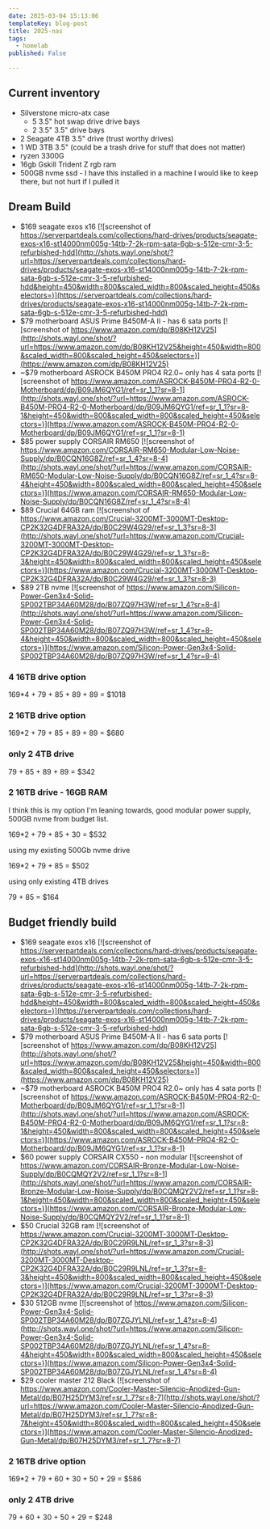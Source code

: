 ```yaml
---
date: 2025-03-04 15:13:06
templateKey: blog-post
title: 2025-nas
tags:
  - homelab
published: False

---
```



## Current inventory

* Silverstone micro-atx case
  * 5 3.5" hot swap drive drive bays
  * 2 3.5" 3.5" drive bays
* 2 Seagate 4TB 3.5" drive (trust worthy drives)
* 1 WD 3TB 3.5" (could be a trash drive for stuff that does not matter)
* ryzen 3300G
* 16gb Gskill Trident Z rgb ram
* 500GB nvme ssd - I have this installed in a machine I would like to keep there, but not hurt if I pulled it

## Dream Build

* $169 seagate exos x16
  [![screenshot of https://serverpartdeals.com/collections/hard-drives/products/seagate-exos-x16-st14000nm005g-14tb-7-2k-rpm-sata-6gb-s-512e-cmr-3-5-refurbished-hdd](http://shots.wayl.one/shot/?url=https://serverpartdeals.com/collections/hard-drives/products/seagate-exos-x16-st14000nm005g-14tb-7-2k-rpm-sata-6gb-s-512e-cmr-3-5-refurbished-hdd&height=450&width=800&scaled_width=800&scaled_height=450&selectors=)](https://serverpartdeals.com/collections/hard-drives/products/seagate-exos-x16-st14000nm005g-14tb-7-2k-rpm-sata-6gb-s-512e-cmr-3-5-refurbished-hdd)
* $79 motherboard ASUS Prime B450M-A II - has 6 sata ports
  [![screenshot of https://www.amazon.com/dp/B08KH12V25](http://shots.wayl.one/shot/?url=https://www.amazon.com/dp/B08KH12V25&height=450&width=800&scaled_width=800&scaled_height=450&selectors=)](https://www.amazon.com/dp/B08KH12V25)
* ~$79 motherboard ASROCK B450M PRO4 R2.0~ only has 4 sata ports
  [![screenshot of https://www.amazon.com/ASROCK-B450M-PRO4-R2-0-Motherboard/dp/B09JM6QYG1/ref=sr_1_1?sr=8-1](http://shots.wayl.one/shot/?url=https://www.amazon.com/ASROCK-B450M-PRO4-R2-0-Motherboard/dp/B09JM6QYG1/ref=sr_1_1?sr=8-1&height=450&width=800&scaled_width=800&scaled_height=450&selectors=)](https://www.amazon.com/ASROCK-B450M-PRO4-R2-0-Motherboard/dp/B09JM6QYG1/ref=sr_1_1?sr=8-1)
* $85 power supply CORSAIR RM650
  [![screenshot of https://www.amazon.com/CORSAIR-RM650-Modular-Low-Noise-Supply/dp/B0CQN16G8Z/ref=sr_1_4?sr=8-4](http://shots.wayl.one/shot/?url=https://www.amazon.com/CORSAIR-RM650-Modular-Low-Noise-Supply/dp/B0CQN16G8Z/ref=sr_1_4?sr=8-4&height=450&width=800&scaled_width=800&scaled_height=450&selectors=)](https://www.amazon.com/CORSAIR-RM650-Modular-Low-Noise-Supply/dp/B0CQN16G8Z/ref=sr_1_4?sr=8-4)
* $89 Crucial 64GB ram
  [![screenshot of https://www.amazon.com/Crucial-3200MT-3000MT-Desktop-CP2K32G4DFRA32A/dp/B0C29W4G29/ref=sr_1_3?sr=8-3](http://shots.wayl.one/shot/?url=https://www.amazon.com/Crucial-3200MT-3000MT-Desktop-CP2K32G4DFRA32A/dp/B0C29W4G29/ref=sr_1_3?sr=8-3&height=450&width=800&scaled_width=800&scaled_height=450&selectors=)](https://www.amazon.com/Crucial-3200MT-3000MT-Desktop-CP2K32G4DFRA32A/dp/B0C29W4G29/ref=sr_1_3?sr=8-3)
* $89 2TB nvme
  [![screenshot of https://www.amazon.com/Silicon-Power-Gen3x4-Solid-SP002TBP34A60M28/dp/B07ZQ97H3W/ref=sr_1_4?sr=8-4](http://shots.wayl.one/shot/?url=https://www.amazon.com/Silicon-Power-Gen3x4-Solid-SP002TBP34A60M28/dp/B07ZQ97H3W/ref=sr_1_4?sr=8-4&height=450&width=800&scaled_width=800&scaled_height=450&selectors=)](https://www.amazon.com/Silicon-Power-Gen3x4-Solid-SP002TBP34A60M28/dp/B07ZQ97H3W/ref=sr_1_4?sr=8-4)

### 4 16TB drive option

169*4 + 79 + 85 + 89 + 89
= $1018

### 2 16TB drive option

169*2 + 79 + 85 + 89 + 89
= $680

### only 2 4TB drive

79 + 85 + 89 + 89
= $342

### 2 16TB drive - 16GB RAM

I think this is my option I'm leaning towards, good modular power supply, 500GB nvme from budget list.

169*2 + 79 + 85 + 30
= $532

using my existing 500Gb nvme drive

169*2 + 79 + 85
= $502

using only existing 4TB drives

79 + 85
= $164

## Budget friendly build

* $169 seagate exos x16
  [![screenshot of https://serverpartdeals.com/collections/hard-drives/products/seagate-exos-x16-st14000nm005g-14tb-7-2k-rpm-sata-6gb-s-512e-cmr-3-5-refurbished-hdd](http://shots.wayl.one/shot/?url=https://serverpartdeals.com/collections/hard-drives/products/seagate-exos-x16-st14000nm005g-14tb-7-2k-rpm-sata-6gb-s-512e-cmr-3-5-refurbished-hdd&height=450&width=800&scaled_width=800&scaled_height=450&selectors=)](https://serverpartdeals.com/collections/hard-drives/products/seagate-exos-x16-st14000nm005g-14tb-7-2k-rpm-sata-6gb-s-512e-cmr-3-5-refurbished-hdd)
* $79 motherboard ASUS Prime B450M-A II - has 6 sata ports
  [![screenshot of https://www.amazon.com/dp/B08KH12V25](http://shots.wayl.one/shot/?url=https://www.amazon.com/dp/B08KH12V25&height=450&width=800&scaled_width=800&scaled_height=450&selectors=)](https://www.amazon.com/dp/B08KH12V25)
* ~$79 motherboard ASROCK B450M PRO4 R2.0~ only has 4 sata ports
  [![screenshot of https://www.amazon.com/ASROCK-B450M-PRO4-R2-0-Motherboard/dp/B09JM6QYG1/ref=sr_1_1?sr=8-1](http://shots.wayl.one/shot/?url=https://www.amazon.com/ASROCK-B450M-PRO4-R2-0-Motherboard/dp/B09JM6QYG1/ref=sr_1_1?sr=8-1&height=450&width=800&scaled_width=800&scaled_height=450&selectors=)](https://www.amazon.com/ASROCK-B450M-PRO4-R2-0-Motherboard/dp/B09JM6QYG1/ref=sr_1_1?sr=8-1)
* $60 power supply CORSAIR CX550 - non modular
  [![screenshot of https://www.amazon.com/CORSAIR-Bronze-Modular-Low-Noise-Supply/dp/B0CQMQY2V2/ref=sr_1_1?sr=8-1](http://shots.wayl.one/shot/?url=https://www.amazon.com/CORSAIR-Bronze-Modular-Low-Noise-Supply/dp/B0CQMQY2V2/ref=sr_1_1?sr=8-1&height=450&width=800&scaled_width=800&scaled_height=450&selectors=)](https://www.amazon.com/CORSAIR-Bronze-Modular-Low-Noise-Supply/dp/B0CQMQY2V2/ref=sr_1_1?sr=8-1)
* $50 Crucial 32GB ram
  [![screenshot of https://www.amazon.com/Crucial-3200MT-3000MT-Desktop-CP2K32G4DFRA32A/dp/B0C29R9LNL/ref=sr_1_3?sr=8-3](http://shots.wayl.one/shot/?url=https://www.amazon.com/Crucial-3200MT-3000MT-Desktop-CP2K32G4DFRA32A/dp/B0C29R9LNL/ref=sr_1_3?sr=8-3&height=450&width=800&scaled_width=800&scaled_height=450&selectors=)](https://www.amazon.com/Crucial-3200MT-3000MT-Desktop-CP2K32G4DFRA32A/dp/B0C29R9LNL/ref=sr_1_3?sr=8-3)
* $30 512GB nvme
  [![screenshot of https://www.amazon.com/Silicon-Power-Gen3x4-Solid-SP002TBP34A60M28/dp/B07ZGJYLNL/ref=sr_1_4?sr=8-4](http://shots.wayl.one/shot/?url=https://www.amazon.com/Silicon-Power-Gen3x4-Solid-SP002TBP34A60M28/dp/B07ZGJYLNL/ref=sr_1_4?sr=8-4&height=450&width=800&scaled_width=800&scaled_height=450&selectors=)](https://www.amazon.com/Silicon-Power-Gen3x4-Solid-SP002TBP34A60M28/dp/B07ZGJYLNL/ref=sr_1_4?sr=8-4)
* $29 cooler master 212 Black
  [![screenshot of https://www.amazon.com/Cooler-Master-Silencio-Anodized-Gun-Metal/dp/B07H25DYM3/ref=sr_1_7?sr=8-7](http://shots.wayl.one/shot/?url=https://www.amazon.com/Cooler-Master-Silencio-Anodized-Gun-Metal/dp/B07H25DYM3/ref=sr_1_7?sr=8-7&height=450&width=800&scaled_width=800&scaled_height=450&selectors=)](https://www.amazon.com/Cooler-Master-Silencio-Anodized-Gun-Metal/dp/B07H25DYM3/ref=sr_1_7?sr=8-7)

### 2 16TB drive option

169*2 + 79 + 60 + 30 + 50 + 29
= $586

### only 2 4TB drive

79 + 60 + 30 + 50 + 29
= $248
